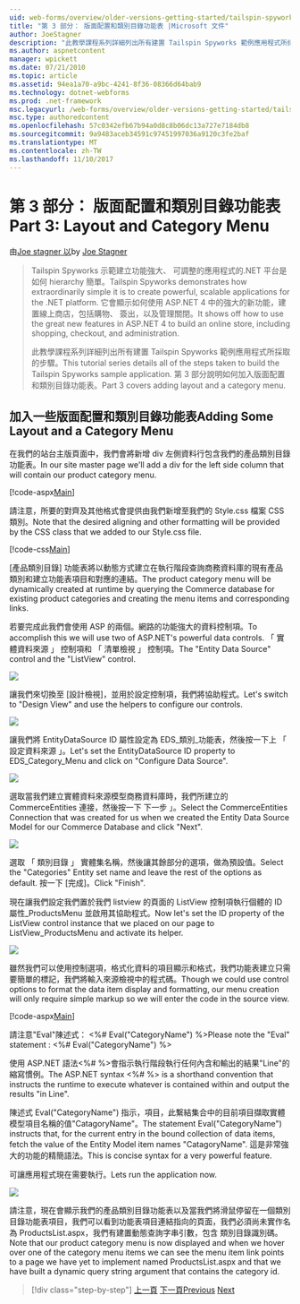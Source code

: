 ```yaml
---
uid: web-forms/overview/older-versions-getting-started/tailspin-spyworks/tailspin-spyworks-part-3
title: "第 3 部分： 版面配置和類別目錄功能表 |Microsoft 文件"
author: JoeStagner
description: "此教學課程系列詳細列出所有建置 Tailspin Spyworks 範例應用程式所採取的步驟。 第 3 部分說明如何加入版面配置和類別目錄功能表。"
ms.author: aspnetcontent
manager: wpickett
ms.date: 07/21/2010
ms.topic: article
ms.assetid: 94ea1a70-a9bc-4241-8f36-08366d64bab9
ms.technology: dotnet-webforms
ms.prod: .net-framework
msc.legacyurl: /web-forms/overview/older-versions-getting-started/tailspin-spyworks/tailspin-spyworks-part-3
msc.type: authoredcontent
ms.openlocfilehash: 57c0342efb67b94a0d8c8b06dc13a727e7184db8
ms.sourcegitcommit: 9a9483aceb34591c97451997036a9120c3fe2baf
ms.translationtype: MT
ms.contentlocale: zh-TW
ms.lasthandoff: 11/10/2017
---
```

<a name="part-3-layout-and-category-menu"></a><span data-ttu-id="2817e-104">第 3 部分： 版面配置和類別目錄功能表</span><span class="sxs-lookup"><span data-stu-id="2817e-104">Part 3: Layout and Category Menu</span></span>
====================
<span data-ttu-id="2817e-105">由[Joe stagner 以](https://github.com/JoeStagner)</span><span class="sxs-lookup"><span data-stu-id="2817e-105">by [Joe Stagner](https://github.com/JoeStagner)</span></span>

> <span data-ttu-id="2817e-106">Tailspin Spyworks 示範建立功能強大、 可調整的應用程式的.NET 平台是如何 hierarchy 簡單。</span><span class="sxs-lookup"><span data-stu-id="2817e-106">Tailspin Spyworks demonstrates how extraordinarily simple it is to create powerful, scalable applications for the .NET platform.</span></span> <span data-ttu-id="2817e-107">它會顯示如何使用 ASP.NET 4 中的強大的新功能，建置線上商店，包括購物、 簽出，以及管理關閉。</span><span class="sxs-lookup"><span data-stu-id="2817e-107">It shows off how to use the great new features in ASP.NET 4 to build an online store, including shopping, checkout, and administration.</span></span>
> 
> <span data-ttu-id="2817e-108">此教學課程系列詳細列出所有建置 Tailspin Spyworks 範例應用程式所採取的步驟。</span><span class="sxs-lookup"><span data-stu-id="2817e-108">This tutorial series details all of the steps taken to build the Tailspin Spyworks sample application.</span></span> <span data-ttu-id="2817e-109">第 3 部分說明如何加入版面配置和類別目錄功能表。</span><span class="sxs-lookup"><span data-stu-id="2817e-109">Part 3 covers adding layout and a category menu.</span></span>


## <a id="_Toc260221669"></a><span data-ttu-id="2817e-110">加入一些版面配置和類別目錄功能表</span><span class="sxs-lookup"><span data-stu-id="2817e-110">Adding Some Layout and a Category Menu</span></span>

<span data-ttu-id="2817e-111">在我們的站台主版頁面中，我們會將新增 div 左側資料行包含我們的產品類別目錄功能表。</span><span class="sxs-lookup"><span data-stu-id="2817e-111">In our site master page we'll add a div for the left side column that will contain our product category menu.</span></span>

[!code-aspx[Main](tailspin-spyworks-part-3/samples/sample1.aspx)]

<span data-ttu-id="2817e-112">請注意，所要的對齊及其他格式會提供由我們新增至我們的 Style.css 檔案 CSS 類別。</span><span class="sxs-lookup"><span data-stu-id="2817e-112">Note that the desired aligning and other formatting will be provided by the CSS class that we added to our Style.css file.</span></span>

[!code-css[Main](tailspin-spyworks-part-3/samples/sample2.css)]

<span data-ttu-id="2817e-113">[產品類別目錄] 功能表將以動態方式建立在執行階段查詢商務資料庫的現有產品類別和建立功能表項目和對應的連結。</span><span class="sxs-lookup"><span data-stu-id="2817e-113">The product category menu will be dynamically created at runtime by querying the Commerce database for existing product categories and creating the menu items and corresponding links.</span></span>

<span data-ttu-id="2817e-114">若要完成此我們會使用 ASP 的兩個。網路的功能強大的資料控制項。</span><span class="sxs-lookup"><span data-stu-id="2817e-114">To accomplish this we will use two of ASP.NET's powerful data controls.</span></span> <span data-ttu-id="2817e-115">「 實體資料來源 」 控制項和 「 清單檢視 」 控制項。</span><span class="sxs-lookup"><span data-stu-id="2817e-115">The "Entity Data Source" control and the "ListView" control.</span></span>

![](tailspin-spyworks-part-3/_static/image1.jpg)

<span data-ttu-id="2817e-116">讓我們來切換至 [設計檢視]，並用於設定控制項，我們將協助程式。</span><span class="sxs-lookup"><span data-stu-id="2817e-116">Let's switch to "Design View" and use the helpers to configure our controls.</span></span>

![](tailspin-spyworks-part-3/_static/image2.jpg)

<span data-ttu-id="2817e-117">讓我們將 EntityDataSource ID 屬性設定為 EDS\_類別\_功能表，然後按一下上 「 設定資料來源 」。</span><span class="sxs-lookup"><span data-stu-id="2817e-117">Let's set the EntityDataSource ID property to EDS\_Category\_Menu and click on "Configure Data Source".</span></span>

![](tailspin-spyworks-part-3/_static/image3.jpg)

<span data-ttu-id="2817e-118">選取當我們建立實體資料來源模型商務資料庫時，我們所建立的 CommerceEntities 連接，然後按一下 下一步 」。</span><span class="sxs-lookup"><span data-stu-id="2817e-118">Select the CommerceEntities Connection that was created for us when we created the Entity Data Source Model for our Commerce Database and click "Next".</span></span>

![](tailspin-spyworks-part-3/_static/image4.jpg)

<span data-ttu-id="2817e-119">選取 「 類別目錄 」 實體集名稱，然後讓其餘部分的選項，做為預設值。</span><span class="sxs-lookup"><span data-stu-id="2817e-119">Select the "Categories" Entity set name and leave the rest of the options as default.</span></span> <span data-ttu-id="2817e-120">按一下 [完成]。</span><span class="sxs-lookup"><span data-stu-id="2817e-120">Click "Finish".</span></span>

<span data-ttu-id="2817e-121">現在讓我們設定我們置於我們 listview 的頁面的 ListView 控制項執行個體的 ID 屬性\_ProductsMenu 並啟用其協助程式。</span><span class="sxs-lookup"><span data-stu-id="2817e-121">Now let's set the ID property of the ListView control instance that we placed on our page to ListView\_ProductsMenu and activate its helper.</span></span>

![](tailspin-spyworks-part-3/_static/image5.jpg)

<span data-ttu-id="2817e-122">雖然我們可以使用控制選項，格式化資料的項目顯示和格式，我們功能表建立只需要簡單的標記，我們將輸入來源檢視中的程式碼。</span><span class="sxs-lookup"><span data-stu-id="2817e-122">Though we could use control options to format the data item display and formatting, our menu creation will only require simple markup so we will enter the code in the source view.</span></span>

[!code-aspx[Main](tailspin-spyworks-part-3/samples/sample3.aspx)]

<span data-ttu-id="2817e-123">請注意"Eval"陳述式： &lt;%# Eval("CategoryName") %&gt;</span><span class="sxs-lookup"><span data-stu-id="2817e-123">Please note the "Eval" statement : &lt;%# Eval("CategoryName") %&gt;</span></span>

<span data-ttu-id="2817e-124">使用 ASP.NET 語法&lt;%# %&gt;會指示執行階段執行任何內含和輸出的結果"Line"的縮寫慣例。</span><span class="sxs-lookup"><span data-stu-id="2817e-124">The ASP.NET syntax &lt;%# %&gt; is a shorthand convention that instructs the runtime to execute whatever is contained within and output the results "in Line".</span></span>

<span data-ttu-id="2817e-125">陳述式 Eval("CategoryName") 指示，項目，此繫結集合中的目前項目擷取實體模型項目名稱的值"CatagoryName"。</span><span class="sxs-lookup"><span data-stu-id="2817e-125">The statement Eval("CategoryName") instructs that, for the current entry in the bound collection of data items, fetch the value of the Entity Model item names "CatagoryName".</span></span> <span data-ttu-id="2817e-126">這是非常強大的功能的精簡語法。</span><span class="sxs-lookup"><span data-stu-id="2817e-126">This is concise syntax for a very powerful feature.</span></span>

<span data-ttu-id="2817e-127">可讓應用程式現在需要執行。</span><span class="sxs-lookup"><span data-stu-id="2817e-127">Lets run the application now.</span></span>

![](tailspin-spyworks-part-3/_static/image6.jpg)

<span data-ttu-id="2817e-128">請注意，現在會顯示我們的產品類別目錄功能表以及當我們將滑鼠停留在一個類別目錄功能表項目，我們可以看到功能表項目連結指向的頁面，我們必須尚未實作名為 ProductsList.aspx，我們有建置動態查詢字串引數，包含 類別目錄識別碼。</span><span class="sxs-lookup"><span data-stu-id="2817e-128">Note that our product category menu is now displayed and when we hover over one of the category menu items we can see the menu item link points to a page we have yet to implement named ProductsList.aspx and that we have built a dynamic query string argument that contains the category id.</span></span>

>[!div class="step-by-step"]
<span data-ttu-id="2817e-129">[上一頁](tailspin-spyworks-part-2.md)
[下一頁](tailspin-spyworks-part-4.md)</span><span class="sxs-lookup"><span data-stu-id="2817e-129">[Previous](tailspin-spyworks-part-2.md)
[Next](tailspin-spyworks-part-4.md)</span></span>
